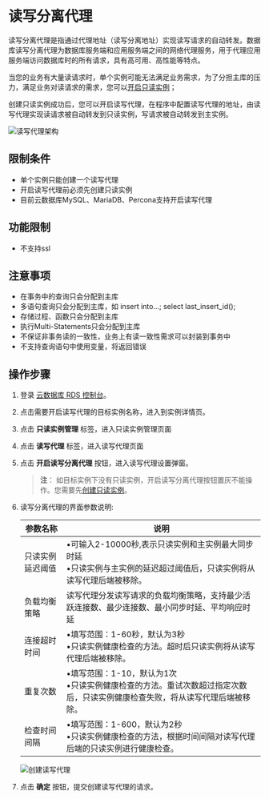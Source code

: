 # 读写分离代理
读写分离代理是指通过代理地址（读写分离地址）实现读写请求的自动转发。数据库读写分离代理为数据库服务端和应用服务端之间的网络代理服务，用于代理应用服务端访问数据库时的所有请求，具有高可用、高性能等特点。

当您的业务有大量读请求时，单个实例可能无法满足业务需求，为了分担主库的压力，满足业务对读请求的需求，您可以[开启只读实例](https://docs.jdcloud.com/cn/rds/create-readonly-instance)；

创建只读实例成功后，您可以开启读写代理，在程序中配置读写代理的地址，由读写代理实现读请求被自动转发到只读实例，写请求被自动转发到主实例。

![读写代理架构](../../../../../image/RDS/ReadWriteProxy-arch.png)

## 限制条件
* 单个实例只能创建一个读写代理
* 开启读写代理前必须先创建只读实例
* 目前云数据库MySQL、MariaDB、Percona支持开启读写代理

## 功能限制
* 不支持ssl

## 注意事项
* 在事务中的查询只会分配到主库
* 多语句查询只会分配到主库，如 insert into...; select last_insert_id();
* 存储过程、函数只会分配到主库
* 执行Multi-Statements只会分配到主库
* 不保证非事务读的一致性，业务上有读一致性需求可以封装到事务中
* 不支持查询语句中使用变量，将返回错误

## 操作步骤
1. 登录 [云数据库 RDS 控制台](https://rds-console.jdcloud.com/database)。
2. 点击需要开启读写代理的目标实例名称，进入到实例详情页。
3. 点击 **只读实例管理** 标签，进入只读实例管理页面
4. 点击 **读写代理** 标签，进入读写代理页面
5. 点击  **开启读写分离代理** 按钮，进入读写代理设置弹窗。
   > **注**： 如目标实例下没有只读实例，开启读写分离代理按钮置灰不能操作。您需要先[创建只读实例](https://docs.jdcloud.com/cn/rds/create-readonly-instance)。

6. 读写分离代理的界面参数说明:

   |参数名称|说明|
   |--|--|
   |只读实例延迟阈值|&bull;可输入2-10000秒,表示只读实例和主实例最大同步时延<br> &bull;只读实例与主实例的延迟超过阈值后，只读实例将从读写代理后端被移除。 |
   |负载均衡策略| 读写代理分发读写请求的负载均衡策略，支持最少活跃连接数、最少连接数、最小同步时延、平均响应时延 |
   |连接超时时间|&bull;填写范围：1-60秒，默认为3秒<br>&bull;只读实例健康检查的方法。超时后只读实例将从读写代理后端被移除。|
   |重复次数|&bull;填写范围：1-10，默认为1次<br>&bull;只读实例健康检查的方法。重试次数超过指定次数后，只读实例健康检查失败，将从读写代理后端被移除。|
   |检查时间间隔|&bull;填写范围：1-600，默认为2秒<br>&bull;只读实例健康检查的方法，根据时间间隔对读写代理后端的只读实例进行健康检查。|
   
   ![创建读写代理](../../../../../image/RDS/ReadWriteProxy-create.png)
   
7. 点击 **确定** 按钮，提交创建读写代理的请求。


